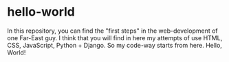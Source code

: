 # hello-world
In this repository, you can find the "first steps" in the web-development of one Far-East guy. I think that you will find in here my attempts of use HTML, CSS, JavaScript, Python + Django. So my code-way starts from here. Hello, World!
